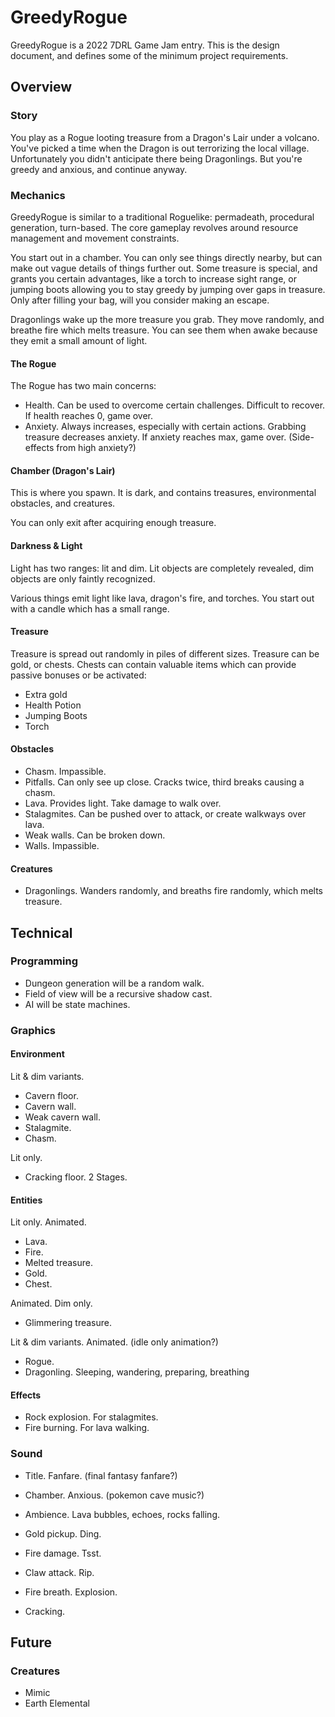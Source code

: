 
# GreedyRogue

GreedyRogue is a 2022 7DRL Game Jam entry.  This is the design document, and defines some of the minimum project requirements.

## Overview

### Story

You play as a Rogue looting treasure from a Dragon's Lair under a volcano.  You've picked a time when the Dragon is out terrorizing the local village.  Unfortunately you didn't anticipate there being Dragonlings.  But you're greedy and anxious, and continue anyway.

### Mechanics

GreedyRogue is similar to a traditional Roguelike: permadeath, procedural generation, turn-based.  The core gameplay revolves around resource management and movement constraints.

You start out in a chamber.    You can only see things directly nearby, but can make out vague details of things further out.  Some treasure is special, and grants you certain advantages, like a torch to increase sight range, or jumping boots allowing you to stay greedy by jumping over gaps in treasure.  Only after filling your bag, will you consider making an escape.

Dragonlings wake up the more treasure you grab.  They move randomly, and breathe fire which melts treasure.  You can see them when awake because they emit a small amount of light.

#### The Rogue

The Rogue has two main concerns:

- Health.  Can be used to overcome certain challenges.  Difficult to recover.  If health reaches 0, game over.
- Anxiety.  Always increases, especially with certain actions.  Grabbing treasure decreases anxiety.  If anxiety reaches max, game over.  (Side-effects from high anxiety?)

#### Chamber (Dragon's Lair)

This is where you spawn.  It is dark, and contains treasures, environmental obstacles, and creatures.

You can only exit after acquiring enough treasure.

#### Darkness & Light

Light has two ranges: lit and dim.  Lit objects are completely revealed, dim objects are only faintly recognized.

Various things emit light like lava, dragon's fire, and torches.  You start out with a candle which has a small range.

#### Treasure

Treasure is spread out randomly in piles of different sizes.  Treasure can be gold, or chests.  Chests can contain valuable items which can provide passive bonuses or be activated:

- Extra gold
- Health Potion
- Jumping Boots
- Torch

#### Obstacles

- Chasm.  Impassible.
- Pitfalls.  Can only see up close.  Cracks twice, third breaks causing a chasm.
- Lava.  Provides light.  Take damage to walk over.
- Stalagmites.  Can be pushed over to attack, or create walkways over lava.
- Weak walls.  Can be broken down.
- Walls.  Impassible.

#### Creatures

- Dragonlings.  Wanders randomly, and breaths fire randomly, which melts treasure.

## Technical

### Programming

- Dungeon generation will be a random walk.
- Field of view will be a recursive shadow cast.
- AI will be state machines.

### Graphics

#### Environment

Lit & dim variants.
- Cavern floor.
- Cavern wall.
- Weak cavern wall.
- Stalagmite.
- Chasm.

Lit only.
- Cracking floor.  2 Stages.

#### Entities

Lit only.  Animated.
- Lava.
- Fire.
- Melted treasure.
- Gold.
- Chest.

Animated.  Dim only.
- Glimmering treasure.

Lit & dim variants.  Animated. (idle only animation?)
- Rogue.
- Dragonling.  Sleeping, wandering, preparing, breathing

#### Effects

- Rock explosion.  For stalagmites.
- Fire burning.  For lava walking.

### Sound

- Title.  Fanfare. (final fantasy fanfare?)
- Chamber.  Anxious. (pokemon cave music?)
- Ambience.  Lava bubbles, echoes, rocks falling.

- Gold pickup.  Ding.
- Fire damage.  Tsst.
- Claw attack.  Rip.
- Fire breath.  Explosion.
- Cracking.

## Future

### Creatures

- Mimic
- Earth Elemental
